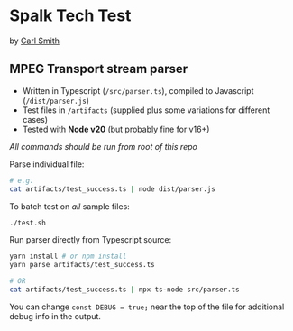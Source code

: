 # Spalk Tech Test 

by [Carl Smith](https://github.com/CarlosNZ)

## MPEG Transport stream parser

- Written in Typescript (`/src/parser.ts`), compiled to Javascript (`/dist/parser.js`)
- Test files in `/artifacts` (supplied plus some variations for different cases)
- Tested with **Node v20** (but probably fine for v16+)

*All commands should be run from root of this repo*

Parse individual file:
```sh
# e.g.
cat artifacts/test_success.ts | node dist/parser.js
```

To batch test on *all* sample files:
```sh
./test.sh
```

Run parser directly from Typescript source:
```sh
yarn install # or npm install
yarn parse artifacts/test_success.ts

# OR
cat artifacts/test_success.ts | npx ts-node src/parser.ts
```

You can change `const DEBUG = true;` near the top of the file for additional debug info in the output.